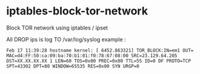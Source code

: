 # iptables-block-tor-network
Block TOR network using iptables / ipset 

All DROP ips is log TO /var/log/syslog example :

```console
Feb 17 11:39:28 hostname kernel: [ 6452.863321] TOR_BLOCK:IN=em1 OUT= MAC=d4:FF:50:ca:09:ba:70:b1:01:f0:78:67:08:00 SRC=23.129.64.205 DST=XX.XX.XX.XX 1 LEN=60 TOS=0x00 PREC=0x00 TTL=55 ID=0 DF PROTO=TCP SPT=43302 DPT=80 WINDOW=65535 RES=0x00 SYN URGP=0
```
